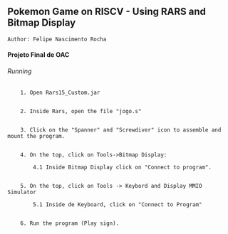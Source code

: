 

## Pokemon Game on RISCV - Using RARS and Bitmap Display

    Author: Felipe Nascimento Rocha



#### Projeto Final de OAC


###### Running

        1. Open Rars15_Custom.jar


        2. Inside Rars, open the file "jogo.s"


        3. Click on the "Spanner" and "Screwdiver" icon to assemble and mount the program.


        4. On the top, click on Tools->Bitmap Display:

            4.1 Inside Bitmap Display click on "Connect to program".


        5. On the top, click on Tools -> Keybord and Display MMIO Simulator

            5.1 Inside de Keyboard, click on "Connect to Program"
        
        
        6. Run the program (Play sign).
